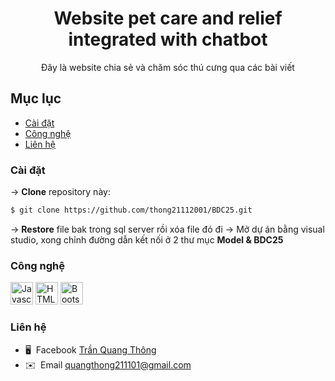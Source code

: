 <h1 align="center">Website pet care and relief integrated with chatbot</h1>

<!-- Mô tả ngắn -->
<p align="center">
  Đây là website chia sẻ và chăm sóc thú cưng qua các bài viết
</p>

<!-- Mục lục -->
## Mục lục
- [Cài đặt](#cài-đặt)
- [Công nghệ](#công-nghệ)
- [Liên hệ](#liên-hệ)

### Cài đặt
 -> **Clone** repository này:
 ```bash
 $ git clone https://github.com/thong21112001/BDC25.git
 ```
-> **Restore** file bak trong sql server rồi xóa file đó đi
-> Mở dự án bằng visual studio, xong chỉnh đường dẫn kết nối ở 2 thư mục **Model & BDC25**

### Công nghệ
<p align="left">
<a href="https://developer.mozilla.org/en-US/docs/Web/JavaScript" target="_blank" rel="noreferrer"><img src="https://raw.githubusercontent.com/danielcranney/readme-generator/main/public/icons/skills/javascript-colored.svg" width="36" height="36" alt="Javascript" /></a>
<a href="https://developer.mozilla.org/en-US/docs/Glossary/HTML5" target="_blank" rel="noreferrer"><img src="https://raw.githubusercontent.com/danielcranney/readme-generator/main/public/icons/skills/html5-colored.svg" width="36" height="36" alt="HTML5" /></a>
<a href="https://getbootstrap.com/" target="_blank" rel="noreferrer"><img src="https://raw.githubusercontent.com/danielcranney/readme-generator/main/public/icons/skills/bootstrap-colored.svg" width="36" height="36" alt="Bootstrap"/></a>
</p>

### Liên hệ
* 🖥️  Facebook [Trần Quang Thông](https://www.facebook.com/quangthong211101)
* ✉️  Email [quangthong211101@gmail.com](mailto:quangthong211101@gmail.com)
